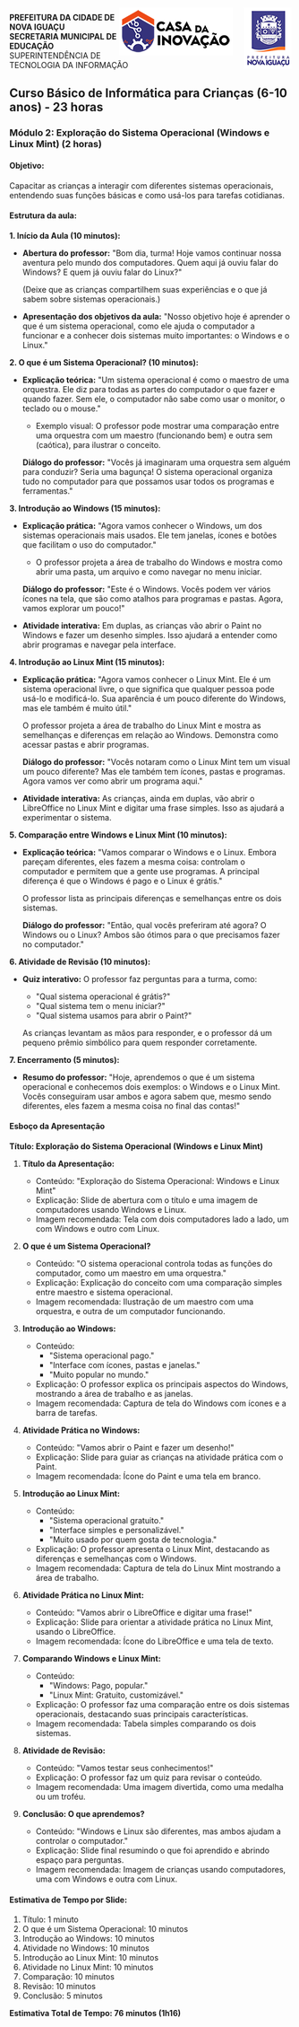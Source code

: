 <img src="../Imagem/logopcni.png" align="right" style="margin-top:5px; " />
<img src="../Imagem/logoCasaInovacao.png" align="right" style="margin-top:5px;margin-right:20px" />

**PREFEITURA DA CIDADE DE NOVA IGUAÇU** <br>
**SECRETARIA MUNICIPAL DE EDUCAÇÃO** <br>
SUPERINTENDÊNCIA DE TECNOLOGIA DA INFORMAÇÃO <br>

## Curso Básico de Informática para Crianças (6-10 anos) - 23 horas

### Módulo 2: Exploração do Sistema Operacional (Windows e Linux Mint) (2 horas)

#### **Objetivo:**
Capacitar as crianças a interagir com diferentes sistemas operacionais, entendendo suas funções básicas e como usá-los para tarefas cotidianas.


#### Estrutura da aula:

**1. Início da Aula (10 minutos):**
- **Abertura do professor:**
  "Bom dia, turma! Hoje vamos continuar nossa aventura pelo mundo dos computadores. Quem aqui já ouviu falar do Windows? E quem já ouviu falar do Linux?"

  (Deixe que as crianças compartilhem suas experiências e o que já sabem sobre sistemas operacionais.)

- **Apresentação dos objetivos da aula:**
  "Nosso objetivo hoje é aprender o que é um sistema operacional, como ele ajuda o computador a funcionar e a conhecer dois sistemas muito importantes: o Windows e o Linux."

**2. O que é um Sistema Operacional? (10 minutos):**
- **Explicação teórica:**
  "Um sistema operacional é como o maestro de uma orquestra. Ele diz para todas as partes do computador o que fazer e quando fazer. Sem ele, o computador não sabe como usar o monitor, o teclado ou o mouse."
  
  - Exemplo visual: O professor pode mostrar uma comparação entre uma orquestra com um maestro (funcionando bem) e outra sem (caótica), para ilustrar o conceito.
  
  **Diálogo do professor:**
  "Vocês já imaginaram uma orquestra sem alguém para conduzir? Seria uma bagunça! O sistema operacional organiza tudo no computador para que possamos usar todos os programas e ferramentas."

**3. Introdução ao Windows (15 minutos):**
- **Explicação prática:**
  "Agora vamos conhecer o Windows, um dos sistemas operacionais mais usados. Ele tem janelas, ícones e botões que facilitam o uso do computador."

  - O professor projeta a área de trabalho do Windows e mostra como abrir uma pasta, um arquivo e como navegar no menu iniciar.
  
  **Diálogo do professor:**
  "Este é o Windows. Vocês podem ver vários ícones na tela, que são como atalhos para programas e pastas. Agora, vamos explorar um pouco!"

- **Atividade interativa:**
  Em duplas, as crianças vão abrir o Paint no Windows e fazer um desenho simples. Isso ajudará a entender como abrir programas e navegar pela interface.

**4. Introdução ao Linux Mint (15 minutos):**
- **Explicação prática:**
  "Agora vamos conhecer o Linux Mint. Ele é um sistema operacional livre, o que significa que qualquer pessoa pode usá-lo e modificá-lo. Sua aparência é um pouco diferente do Windows, mas ele também é muito útil."

  O professor projeta a área de trabalho do Linux Mint e mostra as semelhanças e diferenças em relação ao Windows. Demonstra como acessar pastas e abrir programas.

  **Diálogo do professor:**
  "Vocês notaram como o Linux Mint tem um visual um pouco diferente? Mas ele também tem ícones, pastas e programas. Agora vamos ver como abrir um programa aqui."

- **Atividade interativa:**
  As crianças, ainda em duplas, vão abrir o LibreOffice no Linux Mint e digitar uma frase simples. Isso as ajudará a experimentar o sistema.

**5. Comparação entre Windows e Linux Mint (10 minutos):**
- **Explicação teórica:**
  "Vamos comparar o Windows e o Linux. Embora pareçam diferentes, eles fazem a mesma coisa: controlam o computador e permitem que a gente use programas. A principal diferença é que o Windows é pago e o Linux é grátis."

  O professor lista as principais diferenças e semelhanças entre os dois sistemas.

  **Diálogo do professor:**
  "Então, qual vocês preferiram até agora? O Windows ou o Linux? Ambos são ótimos para o que precisamos fazer no computador."

**6. Atividade de Revisão (10 minutos):**
- **Quiz interativo:**
  O professor faz perguntas para a turma, como:
  - "Qual sistema operacional é grátis?"
  - "Qual sistema tem o menu iniciar?"
  - "Qual sistema usamos para abrir o Paint?"

  As crianças levantam as mãos para responder, e o professor dá um pequeno prêmio simbólico para quem responder corretamente.

**7. Encerramento (5 minutos):**
- **Resumo do professor:**
  "Hoje, aprendemos o que é um sistema operacional e conhecemos dois exemplos: o Windows e o Linux Mint. Vocês conseguiram usar ambos e agora sabem que, mesmo sendo diferentes, eles fazem a mesma coisa no final das contas!"


#### Esboço da Apresentação

**Título: Exploração do Sistema Operacional (Windows e Linux Mint)**

1. **Título da Apresentação:**
   - Conteúdo: "Exploração do Sistema Operacional: Windows e Linux Mint"
   - Explicação: Slide de abertura com o título e uma imagem de computadores usando Windows e Linux.
   - Imagem recomendada: Tela com dois computadores lado a lado, um com Windows e outro com Linux.

2. **O que é um Sistema Operacional?**
   - Conteúdo: "O sistema operacional controla todas as funções do computador, como um maestro em uma orquestra."
   - Explicação: Explicação do conceito com uma comparação simples entre maestro e sistema operacional.
   - Imagem recomendada: Ilustração de um maestro com uma orquestra, e outra de um computador funcionando.

3. **Introdução ao Windows:**
   - Conteúdo: 
     - "Sistema operacional pago."
     - "Interface com ícones, pastas e janelas."
     - "Muito popular no mundo."
   - Explicação: O professor explica os principais aspectos do Windows, mostrando a área de trabalho e as janelas.
   - Imagem recomendada: Captura de tela do Windows com ícones e a barra de tarefas.

4. **Atividade Prática no Windows:**
   - Conteúdo: "Vamos abrir o Paint e fazer um desenho!"
   - Explicação: Slide para guiar as crianças na atividade prática com o Paint.
   - Imagem recomendada: Ícone do Paint e uma tela em branco.

5. **Introdução ao Linux Mint:**
   - Conteúdo: 
     - "Sistema operacional gratuito."
     - "Interface simples e personalizável."
     - "Muito usado por quem gosta de tecnologia."
   - Explicação: O professor apresenta o Linux Mint, destacando as diferenças e semelhanças com o Windows.
   - Imagem recomendada: Captura de tela do Linux Mint mostrando a área de trabalho.

6. **Atividade Prática no Linux Mint:**
   - Conteúdo: "Vamos abrir o LibreOffice e digitar uma frase!"
   - Explicação: Slide para orientar a atividade prática no Linux Mint, usando o LibreOffice.
   - Imagem recomendada: Ícone do LibreOffice e uma tela de texto.

7. **Comparando Windows e Linux Mint:**
   - Conteúdo:
     - "Windows: Pago, popular."
     - "Linux Mint: Gratuito, customizável."
   - Explicação: O professor faz uma comparação entre os dois sistemas operacionais, destacando suas principais características.
   - Imagem recomendada: Tabela simples comparando os dois sistemas.

8. **Atividade de Revisão:**
   - Conteúdo: "Vamos testar seus conhecimentos!"
   - Explicação: O professor faz um quiz para revisar o conteúdo.
   - Imagem recomendada: Uma imagem divertida, como uma medalha ou um troféu.

9. **Conclusão: O que aprendemos?**
   - Conteúdo: "Windows e Linux são diferentes, mas ambos ajudam a controlar o computador."
   - Explicação: Slide final resumindo o que foi aprendido e abrindo espaço para perguntas.
   - Imagem recomendada: Imagem de crianças usando computadores, uma com Windows e outra com Linux.

#### Estimativa de Tempo por Slide:

1. Título: 1 minuto
2. O que é um Sistema Operacional: 10 minutos
3. Introdução ao Windows: 10 minutos
4. Atividade no Windows: 10 minutos
5. Introdução ao Linux Mint: 10 minutos
6. Atividade no Linux Mint: 10 minutos
7. Comparação: 10 minutos
8. Revisão: 10 minutos
9. Conclusão: 5 minutos

**Estimativa Total de Tempo: 76 minutos (1h16)**